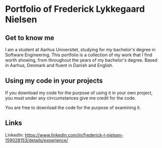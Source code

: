 # Portfolio of Frederick Lykkegaard Nielsen
## Get to know me
I am a student at Aarhus Universitet, studying for my bachelor's degree in Software Engineering. This portfolio is a collection of my work that I find worth showing, from throughout the years of my bachelor's degree. Based in Aarhus, Denmark and fluent in Danish and English.

## Using my code in your projects
If you download my code for the purpose of using it in your own project, you must under any cirrcumstances give me credit for the code.

You are free to download the code for the purpose of examining it.

## Links
LinkedIn: https://www.linkedin.com/in/frederick-l-nielsen-159028153/details/experience/ 
